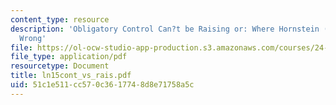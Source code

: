 ```yaml
---
content_type: resource
description: 'Obligatory Control Can?t be Raising or: Where Hornstein (1999) Got It
  Wrong'
file: https://ol-ocw-studio-app-production.s3.amazonaws.com/courses/24-951-introduction-to-syntax-fall-2003/51c1e511cc570c3617748d8e71758a5c_ln15cont_vs_rais.pdf
file_type: application/pdf
resourcetype: Document
title: ln15cont_vs_rais.pdf
uid: 51c1e511-cc57-0c36-1774-8d8e71758a5c
---
```


